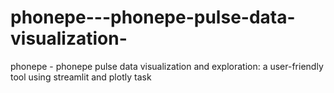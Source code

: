 # phonepe---phonepe-pulse-data-visualization-
phonepe - phonepe pulse data visualization and exploration: a user-friendly tool using streamlit and plotly task 
